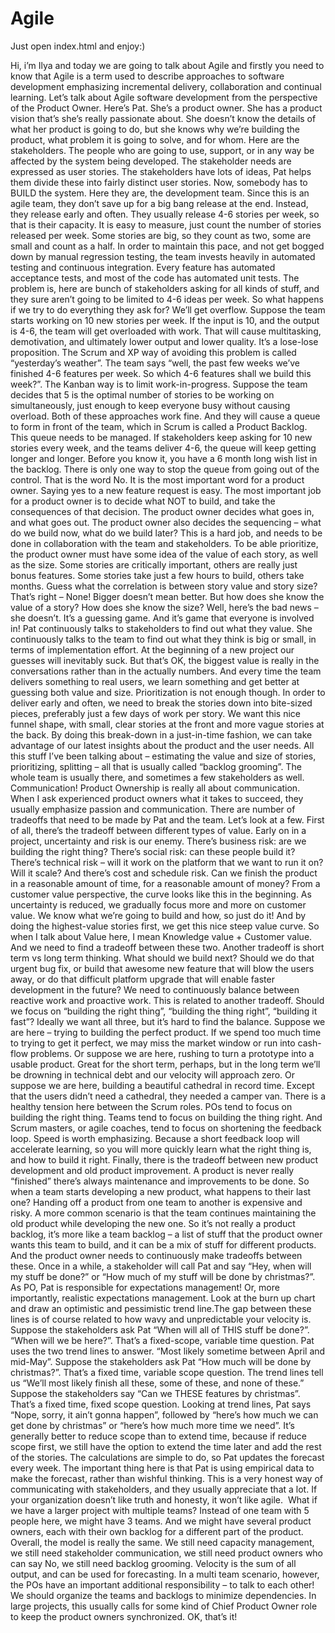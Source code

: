 # Agile 

Just open index.html and enjoy:)



Hi, i’m Ilya and  today we are going to talk about Agile and firstly you need to know that Agile is a term used to describe approaches to software development emphasizing incremental delivery, collaboration and continual learning.
Let’s talk about Agile software development from the perspective of the Product Owner.
Here’s Pat. She’s a product owner. She has a product vision that’s she’s really passionate about. She doesn’t know the details of what her product is going to do, but she knows why we’re building the product, what problem it is going to solve, and for whom.
Here are the stakeholders. The people who are going to use, support, or in any way be affected by the system being developed. 
The stakeholder needs are expressed as user stories. The stakeholders have lots of ideas, Pat helps them divide these into fairly distinct user stories.
Now, somebody has to BUILD the system. Here they are, the development team.
Since this is an agile team, they don’t save up for a big bang release at the end. Instead, they release early and often. 
They usually release 4-6 stories per week, so that is their capacity. It is easy to measure, just count the number of stories released per week. Some stories are big, so they count as two, some are small and count as a half. 
In order to maintain this pace, and not get bogged down by manual regression testing, the team invests heavily in automated testing and continuous integration. Every feature has automated acceptance tests, and most of the code has automated unit tests.
The problem is, here are bunch of stakeholders asking for all kinds of stuff, and they sure aren’t going to be limited to 4-6 ideas per week.
So what happens if we try to do everything they ask for? We’ll get overflow. 
Suppose the team starts working on 10 new stories per week. If the input is 10, and the output is 4-6, the team will get overloaded with work. That will cause multitasking, demotivation, and ultimately lower output and lower quality. It’s a lose-lose proposition.
The Scrum and XP way of avoiding this problem is called “yesterday’s weather”. The team says “well, the past few weeks we’ve finished 4-6 features per week. So which 4-6 features shall we build this week?”.
The Kanban way is to limit work-in-progress. Suppose the team decides that 5 is the optimal number of stories to be working on simultaneously, just enough to keep everyone busy without causing overload.
Both of these approaches work fine. And they will cause a queue to form in front of the team, which in Scrum is called a Product Backlog.
This queue needs to be managed. If stakeholders keep asking for 10 new stories every week, and the teams deliver 4-6, the queue will keep getting longer and longer. Before you know it, you have a 6 month long wish list in the backlog.
There is only one way to stop the queue from going out of the control. That is the word No. 
It is the most important word for a product owner. Saying yes to a new feature request is easy. The most important job for a product owner is to decide what NOT to build, and take the consequences of that decision.
The product owner decides what goes in, and what goes out. The product owner also decides the sequencing – what do we build now, what do we build later? This is a hard job, and needs to be done in collaboration with the team and stakeholders.
To be able prioritize, the product owner must have some idea of the value of each story, as well as the size. Some stories are critically important, others are really just bonus features. Some stories take just a few hours to build, others take months.
Guess what the correlation is between story value and story size? That’s right – None! Bigger doesn’t mean better.
But how does she know the value of a story? How does she know the size? Well, here’s the bad news – she doesn’t. It’s a guessing game.
And it’s game that everyone is involved in! Pat continuously talks to stakeholders to find out what they value. She continuously talks to the team to find out what they think is big or small, in terms of implementation effort.
At the beginning of a new project our guesses will inevitably suck. But that’s OK, the biggest value is really in the conversations rather than in the actually numbers. And every time the team delivers something to real users, we learn something and get better at guessing both value and size.
Prioritization is not enough though. In order to deliver early and often, we need to break the stories down into bite-sized pieces, preferably just a few days of work per story. We want this nice funnel shape, with small, clear stories at the front and more vague stories at the back. By doing this break-down in a just-in-time fashion, we can take advantage of our latest insights about the product and the user needs.
All this stuff I’ve been talking about – estimating the value and size of stories, prioritizing, splitting – all that is usually called “backlog grooming”. The whole team is usually there, and sometimes a few stakeholders as well. Communication! Product Ownership is really all about communication. When I ask experienced product owners what it takes to succeed, they usually emphasize passion and communication.
There are number of tradeoffs that need to be made by Pat and the team. Let’s look at a few.
First of all, there’s the tradeoff between different types of value. Early on in a project, uncertainty and risk is our enemy.
There’s business risk: are we building the right thing? There’s social risk: can these people build it? There’s technical risk – will it work on the platform that we want to run it on? Will it scale? And there’s cost and schedule risk. Can we finish the product in a reasonable amount of time, for a reasonable amount of money?
From a customer value perspective, the curve looks like this in the beginning.
As uncertainty is reduced, we gradually focus more and more on customer value. We know what we’re going to build and how, so just do it! And by doing the highest-value stories first, we get this nice steep value curve.
So when I talk about Value here, I mean Knowledge value + Customer value. And we need to find a tradeoff between these two.
Another tradeoff is short term vs long term thinking. What should we build next? Should we do that urgent bug fix, or build that awesome new feature that will blow the users away, or do that difficult platform upgrade that will enable faster development in the future? We need to continuously balance between reactive work and proactive work.
This is related to another tradeoff. Should we focus on “building the right thing”, “building the thing right”, “building it fast”? Ideally we want all three, but it’s hard to find the balance. 
Suppose we are here – trying to building the perfect product. If we spend too much time to trying to get it perfect, we may miss the market window or run into cash-flow problems.
Or suppose we are here, rushing to turn a prototype into a usable product. Great for the short term, perhaps, but in the long term we’ll be drowning in technical debt and our velocity will approach zero.
Or suppose we are here, building a beautiful cathedral in record time. Except that the users didn’t need a cathedral, they needed a camper van.
There is a healthy tension here between the Scrum roles. POs tend to focus on building the right thing. Teams tend to focus on building the thing right. And Scrum masters, or agile coaches, tend to focus on shortening the feedback loop.
Speed is worth emphasizing. Because a short feedback loop will accelerate learning, so you will more quickly learn what the right thing is, and how to build it right.
Finally, there is the tradeoff between new product development and old product improvement. A product is never really “finished” there’s always maintenance and improvements to be done. So when a team starts developing a new product, what happens to their last one? Handing off a product from one team to another is expensive and risky. A more common scenario is that the team continues maintaining the old product while developing the new one. So it’s not really a product backlog, it’s more like a team backlog – a list of stuff that the product owner wants this team to build, and it can be a mix of stuff for different products. And the product owner needs to continuously make tradeoffs between these. Once in a while, a stakeholder will call Pat and say “Hey, when will my stuff be done?” or “How much of my stuff will be done by christmas?”. As PO, Pat is responsible for expectations management! Or, more importantly, realistic expectations management.
Look at the burn up chart and draw an optimistic and pessimistic trend line.The gap between these lines is of course related to how wavy and unpredictable your velocity is.
Suppose the stakeholders ask Pat “When will all of THIS stuff be done?”. “When will we be here?”. That’s a fixed-scope, variable time question. Pat uses the two trend lines to answer. “Most likely sometime between April and mid-May”.
Suppose the stakeholders ask Pat “How much will be done by christmas?”. That’s a fixed time, variable scope question.
The trend lines tell us “We’ll most likely finish all these, some of these, and none of these.”
Suppose the stakeholders say “Can we THESE features by christmas”. That’s a fixed time, fixed scope question. Looking at trend lines, Pat says “Nope, sorry, it ain’t gonna happen”, followed by “here’s how much we can get done by christmas” or “here’s how much more time we need”. It’s generally better to reduce scope than to extend time, because if reduce scope first, we still have the option to extend the time later and add the rest of the stories.
The calculations are simple to do, so Pat updates the forecast every week.
The important thing here is that Pat is using empirical data to make the forecast, rather than wishful thinking. This is a very honest way of communicating with stakeholders, and they usually appreciate that a lot. If your organization doesn’t like truth and honesty, it won’t like agile.
 What if we have a larger project with multiple teams? Instead of one team with 5 people here, we might have 3 teams. And we might have several product owners, each with their own backlog for a different part of the product.
Overall, the model is really the same. We still need capacity management, we still need stakeholder communication, we still need product owners who can say No, we still need backlog grooming. Velocity is the sum of all output, and can be used for forecasting.
In a multi team scenario, however, the POs have an important additional responsibility – to talk to each other! We should organize the teams and backlogs to minimize dependencies. In large projects, this usually calls for some kind of Chief Product Owner role to keep the product owners synchronized.
OK, that’s it!
